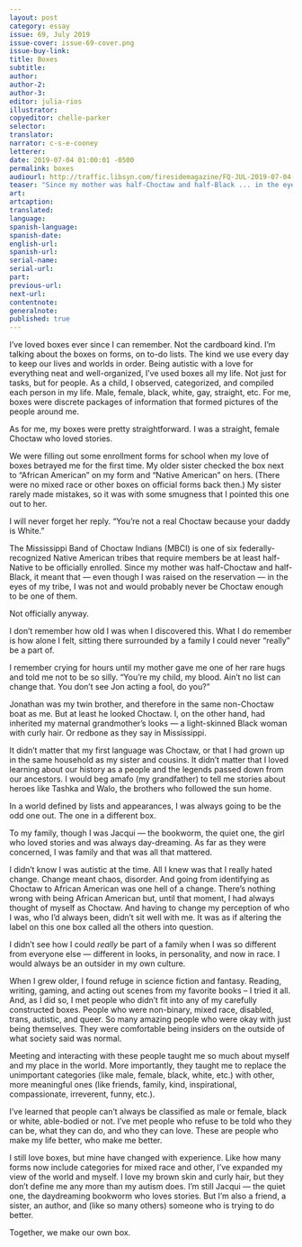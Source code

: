 ```yaml
---
layout: post
category: essay
issue: 69, July 2019
issue-cover: issue-69-cover.png
issue-buy-link:
title: Boxes
subtitle:
author:
author-2:
author-3:
editor: julia-rios
illustrator:
copyeditor: chelle-parker
selector:
translator:
narrator: c-s-e-cooney
letterer:
date: 2019-07-04 01:00:01 -0500
permalink: boxes
audiourl: http://traffic.libsyn.com/firesidemagazine/FQ-JUL-2019-07-04-Boxes.mp3
teaser: "Since my mother was half-Choctaw and half-Black ... in the eyes of my tribe, I was not and would probably never be Choctaw enough to be one of them."
art:
artcaption:
translated:
language:
spanish-language:
spanish-date:
english-url:
spanish-url:
serial-name:
serial-url:
part:
previous-url:
next-url:
contentnote:
generalnote:
published: true
---
```


I’ve loved boxes ever since I can remember. Not the cardboard kind. I’m talking about the boxes on forms, on to-do lists. The kind we use every day to keep our lives and worlds in order. Being autistic with a love for everything neat and well-organized, I’ve used boxes all my life. Not just for tasks, but for people. As a child, I observed, categorized, and compiled each person in my life. Male, female, black, white, gay, straight, etc. For me, boxes were discrete packages of information that formed pictures of the people around me.

As for me, my boxes were pretty straightforward. I was a straight, female Choctaw who loved stories.

We were filling out some enrollment forms for school when my love of boxes betrayed me for the first time. My older sister checked the box next to “African American” on my form and “Native American” on hers. (There were no mixed race or other boxes on official forms back then.) My sister rarely made mistakes, so it was with some smugness that I pointed this one out to her.

I will never forget her reply. “You’re not a real Choctaw because your daddy is White.”

The Mississippi Band of Choctaw Indians (MBCI) is one of six federally-recognized Native American tribes that require members be at least half-Native to be officially enrolled. Since my mother was half-Choctaw and half-Black, it meant that — even though I was raised on the reservation — in the eyes of my tribe, I was not and would probably never be Choctaw enough to be one of them.

Not officially anyway.

I don’t remember how old I was when I discovered this. What I do remember is how alone I felt, sitting there surrounded by a family I could never “really” be a part of.

I remember crying for hours until my mother gave me one of her rare hugs and told me not to be so silly. “You’re my child, my blood. Ain’t no list can change that. You don’t see Jon acting a fool, do you?”

Jonathan was my twin brother, and therefore in the same non-Choctaw boat as me. But at least he looked Choctaw. I, on the other hand, had inherited my maternal grandmother’s looks — a light-skinned Black woman with curly hair. Or redbone as they say in Mississippi.

It didn’t matter that my first language was Choctaw, or that I had grown up in the same household as my sister and cousins. It didn’t matter that I loved learning about our history as a people and the legends passed down from our ancestors. I would beg amafo (my grandfather) to tell me stories about heroes like Tashka and Walo, the brothers who followed the sun home.

In a world defined by lists and appearances, I was always going to be the odd one out. The one in a different box.

To my family, though I was Jacqui — the bookworm, the quiet one, the girl who loved stories and was always day-dreaming. As far as they were concerned, I was family and that was all that mattered.

I didn’t know I was autistic at the time. All I knew was that I really hated change. Change meant chaos, disorder. And going from identifying as Choctaw to African American was one hell of a change. There’s nothing wrong with being African American but, until that moment, I had always thought of myself as Choctaw. And having to change my perception of who I was, who I’d always been, didn’t sit well with me. It was as if altering the label on this one box called all the others into question.

I didn’t see how I could _really_ be part of a family when I was so different from everyone else — different in looks, in personality, and now in race. I would always be an outsider in my own culture.

When I grew older, I found refuge in science fiction and fantasy. Reading, writing, gaming, and acting out scenes from my favorite books – I tried it all. And, as I did so, I met people who didn’t fit into any of my carefully constructed boxes. People who were non-binary, mixed race, disabled, trans, autistic, and queer. So many amazing people who were okay with just being themselves. They were comfortable being insiders on the outside of what society said was normal.

Meeting and interacting with these people taught me so much about myself and my place in the world. More importantly, they taught me to replace the unimportant categories (like male, female, black, white, etc.) with other, more meaningful ones (like friends, family, kind, inspirational, compassionate, irreverent, funny, etc.).

I’ve learned that people can’t always be classified as male or female, black or white, able-bodied or not. I’ve met people who refuse to be told who they can be, what they can do, and who they can love. These are people who make my life better, who make me better.

I still love boxes, but mine have changed with experience. Like how many forms now include categories for mixed race and other, I’ve expanded my view of the world and myself. I love my brown skin and curly hair, but they don’t define me any more than my autism does. I’m still Jacqui — the quiet one, the daydreaming bookworm who loves stories. But I’m also a friend, a sister, an author, and (like so many others) someone who is trying to do better.

Together, we make our own box.
